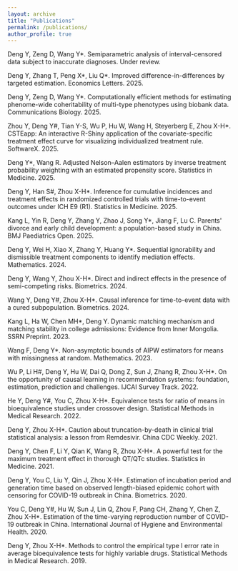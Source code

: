 ```yaml
---
layout: archive
title: "Publications"
permalink: /publications/
author_profile: true
---
```


Deng Y, Zeng D, Wang Y*. Semiparametric analysis of interval-censored data subject to inaccurate diagnoses. Under review.

Deng Y, Zhang T, Peng X*, Liu Q*. Improved difference-in-differences by targeted estimation. Economics Letters. 2025.

Deng Y, Zeng D, Wang Y*. Computationally efficient methods for estimating phenome-wide coheritability of multi-type
phenotypes using biobank data. Communications Biology. 2025.

Zhou Y, Deng Y#, Tian Y-S, Wu P, Hu W, Wang H, Steyerberg E, Zhou X-H*. CSTEapp: An interactive R-Shiny application of the covariate-specific treatment effect curve for visualizing individualized treatment rule. SoftwareX. 2025.

Deng Y*, Wang R. Adjusted Nelson–Aalen estimators by inverse treatment probability weighting with an estimated propensity score. Statistics in Medicine. 2025.

Deng Y, Han S#, Zhou X-H*. Inference for cumulative incidences and treatment effects in randomized controlled trials with time-to-event outcomes under ICH E9 (R1). Statistics in Medicine. 2025.

Kang L, Yin R, Deng Y, Zhang Y, Zhao J, Song Y*, Jiang F, Lu C. Parents' divorce and early child development: a population-based study in China. BMJ Paediatrics Open. 2025.

Deng Y, Wei H, Xiao X, Zhang Y, Huang Y*. Sequential ignorability and dismissible treatment components to identify mediation effects. Mathematics. 2024.

Deng Y, Wang Y, Zhou X-H*. Direct and indirect effects in the presence of semi-competing risks. Biometrics. 2024.

Wang Y, Deng Y#, Zhou X-H*. Causal inference for time-to-event data with a cured subpopulation. Biometrics. 2024.

Kang L, Ha W, Chen MH*, Deng Y. Dynamic matching mechanism and matching stability in college admissions: Evidence from Inner Mongolia. SSRN Preprint. 2023.

Wang F, Deng Y*. Non-asymptotic bounds of AIPW estimators for means with missingness at random. Mathematics. 2023.

Wu P, Li H#, Deng Y, Hu W, Dai Q, Dong Z, Sun J, Zhang R, Zhou X-H*. On the opportunity of causal learning in recommendation systems: foundation, estimation, prediction and challenges. IJCAI Survey Track. 2022.

He Y, Deng Y#, You C, Zhou X-H*. Equivalence tests for ratio of means in bioequivalence studies under crossover design. Statistical Methods in Medical Research. 2022.

Deng Y, Zhou X-H*. Caution about truncation-by-death in clinical trial statistical analysis: a lesson from Remdesivir. China CDC Weekly. 2021.

Deng Y, Chen F, Li Y, Qian K, Wang R, Zhou X-H*. A powerful test for the maximum treatment effect in thorough QT/QTc studies. Statistics in Medicine. 2021.

Deng Y, You C, Liu Y, Qin J, Zhou X-H*. Estimation of incubation period and generation time based on observed length-biased epidemic cohort with censoring for COVID-19 outbreak in China. Biometrics. 2020.

You C, Deng Y#, Hu W, Sun J, Lin Q, Zhou F, Pang CH, Zhang Y, Chen Z, Zhou X-H*. Estimation of the time-varying reproduction number of COVID-19 outbreak in China. International Journal of Hygiene and Environmental Health. 2020.

Deng Y, Zhou X-H*. Methods to control the empirical type I error rate in average bioequivalence tests for highly variable drugs. Statistical Methods in Medical Research. 2019.
